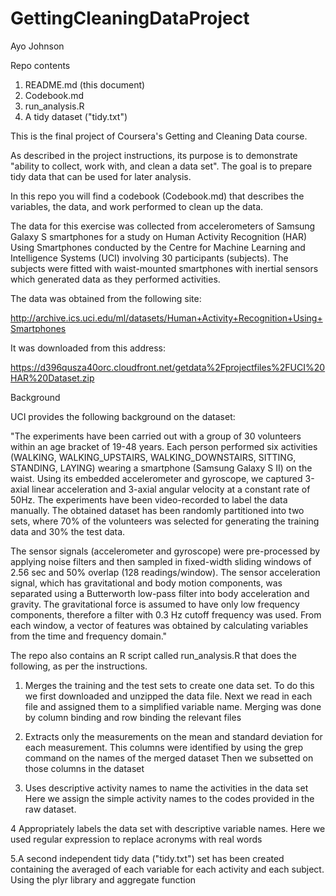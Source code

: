 # GettingCleaningDataProject

Ayo Johnson

Repo contents
1. README.md (this document)
2. Codebook.md
3. run_analysis.R
4. A tidy dataset ("tidy.txt")

This is the final project of Coursera's Getting and Cleaning Data course.

As described in the project instructions, its purpose is to demonstrate "ability to collect, work with, and clean a data set". 
The goal is to prepare tidy data that can be used for later analysis. 

In this repo you will find a codebook (Codebook.md) that describes the variables, the data, and work performed to clean up the data.

The data for this exercise was collected from accelerometers of Samsung Galaxy S smartphones for a study on Human Activity Recognition (HAR) Using Smartphones conducted by the Centre for Machine Learning and Intelligence Systems (UCI) involving 30 participants (subjects).
The subjects were fitted with waist-mounted smartphones with inertial sensors which generated data as they performed activities.

The data was obtained from the following site:

http://archive.ics.uci.edu/ml/datasets/Human+Activity+Recognition+Using+Smartphones

It was downloaded from this address:

https://d396qusza40orc.cloudfront.net/getdata%2Fprojectfiles%2FUCI%20HAR%20Dataset.zip

Background

UCI provides the following background on the dataset:

"The experiments have been carried out with a group of 30 volunteers within an age bracket of 19-48 years. Each person performed six activities (WALKING, WALKING_UPSTAIRS, WALKING_DOWNSTAIRS, SITTING, STANDING, LAYING) wearing a smartphone (Samsung Galaxy S II) on the waist. Using its embedded accelerometer and gyroscope, we captured 3-axial linear acceleration and 3-axial angular velocity at a constant rate of 50Hz. The experiments have been video-recorded to label the data manually. The obtained dataset has been randomly partitioned into two sets, where 70% of the volunteers was selected for generating the training data and 30% the test data. 

The sensor signals (accelerometer and gyroscope) were pre-processed by applying noise filters and then sampled in fixed-width sliding windows of 2.56 sec and 50% overlap (128 readings/window). The sensor acceleration signal, which has gravitational and body motion components, was separated using a Butterworth low-pass filter into body acceleration and gravity. The gravitational force is assumed to have only low frequency components, therefore a filter with 0.3 Hz cutoff frequency was used. From each window, a vector of features was obtained by calculating variables from the time and frequency domain."

The repo also contains an R script called run_analysis.R that does the following, as per the instructions.

1. Merges the training and the test sets to create one data set.
 To do this we first downloaded and unzipped the data file.
 Next we read in each file and assigned them to a simplified variable name.
 Merging was done by column binding and row binding the relevant files

2. Extracts only the measurements on the mean and standard deviation for each measurement.
  This columns were identified by using the grep command on the names of the merged dataset
  Then we subsetted on those columns in the dataset

3. Uses descriptive activity names to name the activities in the data set
   Here we assign the simple activity names to the codes provided in the raw dataset.

4 Appropriately labels the data set with descriptive variable names.
  Here we used regular expression to replace acronyms with real words
  
5.A second independent tidy data ("tidy.txt") set has been created containing the averaged of each variable for each activity and each subject.
  Using the plyr library and aggregate function
